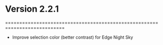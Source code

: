 # Version 2.2.1

===========================================================================

- Improve selection color (better contrast) for Edge Night Sky
